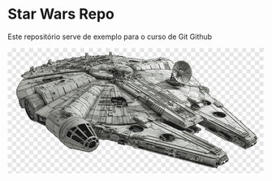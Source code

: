 # Star Wars Repo

Este repositório serve de exemplo para o curso de Git Github

![Nave Star Wars](./nave.png)
